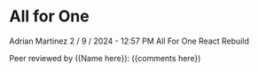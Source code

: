 # All for One

Adrian Martinez
2 / 9 / 2024 - 12:57 PM
All For One React Rebuild

Peer reviewed by ({Name here}):
({comments here})